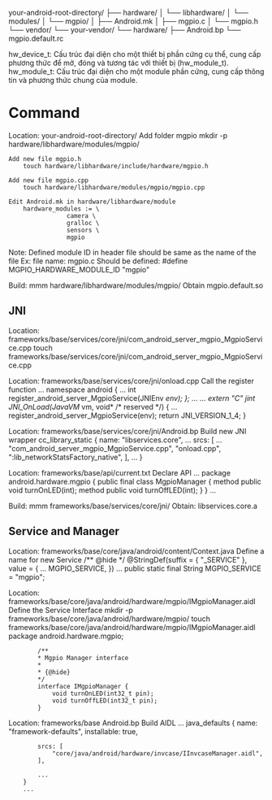 your-android-root-directory/
├── hardware/
│   └── libhardware/
│       └── modules/
│           └── mgpio/
│               ├── Android.mk
│               ├── mgpio.c
│               └── mgpio.h
└── vendor/
    └── your-vendor/
        └── hardware/
            ├── Android.bp
            └── mgpio.default.rc

hw_device_t: Cấu trúc đại diện cho một thiết bị phần cứng cụ thể, cung cấp phương thức để mở, đóng và tương tác với thiết bị (hw_module_t).
hw_module_t: Cấu trúc đại diện cho một module phần cứng, cung cấp thông tin và phương thức chung của module.

# Command
Location: your-android-root-directory/
    Add folder mgpio
        mkdir -p hardware/libhardware/modules/mgpio/

    Add new file mgpio.h
        touch hardware/libhardware/include/hardware/mgpio.h

    Add new file mgpio.cpp
        touch hardware/libhardware/modules/mgpio/mgpio.cpp

    Edit Android.mk in hardware/libhardware/module
        hardware_modules := \
                    camera \
                    gralloc \
                    sensors \
                    mgpio

Note: Defined module ID in header file should be same as the name of the file
Ex: file name: mgpio.c
Should be defined: #define MGPIO_HARDWARE_MODULE_ID "mgpio"

Build: mmm hardware/libhardware/modules/mgpio/
Obtain mgpio.default.so

## JNI
Location: frameworks/base/services/core/jni/com_android_server_mgpio_MgpioService.cpp
    touch frameworks/base/services/core/jni/com_android_server_mgpio_MgpioService.cpp

Location: frameworks/base/services/core/jni/onload.cpp
    Call the register function
        ...
        namespace android {
            ...
            int register_android_server_MgpioService(JNIEnv *env);
        };
        ...
        ...
        extern "C" jint JNI_OnLoad(JavaVM* vm, void* /* reserved */)
        {
            ...
            register_android_server_MgpioService(env);
            return JNI_VERSION_1_4;
        }

Location: frameworks/base/services/core/jni/Android.bp
    Build new JNI wrapper
        cc_library_static {
            name: "libservices.core",
            ...
            srcs: [
                ...
                "com_android_server_mgpio_MgpioService.cpp",
                "onload.cpp",
                ":lib_networkStatsFactory_native",
            ],
            ...
        }

Location: frameworks/base/api/current.txt
    Declare API
        ...
        package android.hardware.mgpio {
            public final class MgpioManager {
                method public void turnOnLED(int);
                method public void turnOffLED(int);
            }
        }
        ...

Build: mmm frameworks/base/services/core/jni/
Obtain: libservices.core.a

## Service and Manager
Location: frameworks/base/core/java/android/content/Context.java
    Define a name for new Service
        /** @hide */
        @StringDef(suffix = { "_SERVICE" }, value = {
            ...
            MGPIO_SERVICE,
        })
        ...
        public static final String MGPIO_SERVICE = "mgpio";

Location: frameworks/base/core/java/android/hardware/mgpio/IMgpioManager.aidl
    Define the Service Interface
        mkdir -p frameworks/base/core/java/android/hardware/mgpio/
        touch frameworks/base/core/java/android/hardware/mgpio/IMgpioManager.aidl
            package android.hardware.mgpio;

            /**
            * Mgpio Manager interface
            *
            * {@hide}
            */
            interface IMgpioManager {
                void turnOnLED(int32_t pin);
                void turnOffLED(int32_t pin);
            }

Location: frameworks/base Android.bp
    Build AIDL
        ...
        java_defaults {
            name: "framework-defaults",
            installable: true,

            srcs: [
                "core/java/android/hardware/invcase/IInvcaseManager.aidl",
            ],

            ...
        }
        ...



            
	           
